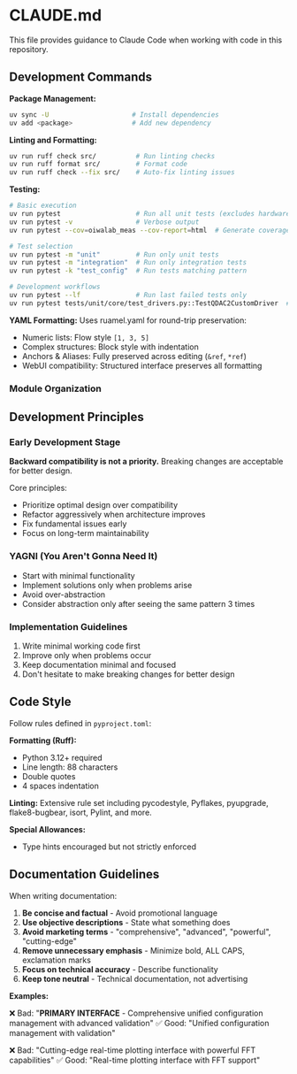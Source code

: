 # CLAUDE.md

This file provides guidance to Claude Code when working with code in this repository.

## Development Commands

**Package Management:**
```bash
uv sync -U                     # Install dependencies
uv add <package>               # Add new dependency
```

**Linting and Formatting:**
```bash
uv run ruff check src/          # Run linting checks
uv run ruff format src/         # Format code
uv run ruff check --fix src/    # Auto-fix linting issues
```

**Testing:**
```bash
# Basic execution
uv run pytest                   # Run all unit tests (excludes hardware/GUI/WebUI by default)
uv run pytest -v                # Verbose output
uv run pytest --cov=oiwalab_meas --cov-report=html  # Generate coverage report

# Test selection
uv run pytest -m "unit"         # Run only unit tests
uv run pytest -m "integration"  # Run only integration tests
uv run pytest -k "test_config"  # Run tests matching pattern

# Development workflows
uv run pytest --lf              # Run last failed tests only
uv run pytest tests/unit/core/test_drivers.py::TestQDAC2CustomDriver  # Specific test
```


**YAML Formatting:**
Uses ruamel.yaml for round-trip preservation:
- Numeric lists: Flow style `[1, 3, 5]`
- Complex structures: Block style with indentation
- Anchors & Aliases: Fully preserved across editing (`&ref`, `*ref`)
- WebUI compatibility: Structured interface preserves all formatting

### Module Organization

## Development Principles

### Early Development Stage
**Backward compatibility is not a priority.** Breaking changes are acceptable for better design.

Core principles:
- Prioritize optimal design over compatibility
- Refactor aggressively when architecture improves
- Fix fundamental issues early
- Focus on long-term maintainability

### YAGNI (You Aren't Gonna Need It)
- Start with minimal functionality
- Implement solutions only when problems arise
- Avoid over-abstraction
- Consider abstraction only after seeing the same pattern 3 times

### Implementation Guidelines
1. Write minimal working code first
2. Improve only when problems occur
3. Keep documentation minimal and focused
4. Don't hesitate to make breaking changes for better design

## Code Style

Follow rules defined in `pyproject.toml`:

**Formatting (Ruff):**
- Python 3.12+ required
- Line length: 88 characters
- Double quotes
- 4 spaces indentation

**Linting:**
Extensive rule set including pycodestyle, Pyflakes, pyupgrade, flake8-bugbear, isort, Pylint, and more.

**Special Allowances:**
- Type hints encouraged but not strictly enforced


## Documentation Guidelines

When writing documentation:

1. **Be concise and factual** - Avoid promotional language
2. **Use objective descriptions** - State what something does
3. **Avoid marketing terms** - "comprehensive", "advanced", "powerful", "cutting-edge"
4. **Remove unnecessary emphasis** - Minimize bold, ALL CAPS, exclamation marks
5. **Focus on technical accuracy** - Describe functionality
6. **Keep tone neutral** - Technical documentation, not advertising

**Examples:**

❌ Bad: "**PRIMARY INTERFACE** - Comprehensive unified configuration management with advanced validation"
✅ Good: "Unified configuration management with validation"

❌ Bad: "Cutting-edge real-time plotting interface with powerful FFT capabilities"
✅ Good: "Real-time plotting interface with FFT support"
